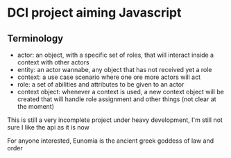 DCI project aiming Javascript
=============================

Terminology
------------
- actor: an object, with a specific set of roles, that will interact inside a context with other actors
- entity: an actor wannabe, any object that has not received yet a role
- context: a use case scenario where one ore more actors will act
- role: a set of abilities and attributes to be given to an actor
- context object: whenever a context is used, a new context object will be created that will handle role assignment and other things (not clear at the moment)

This is still a very incomplete project under heavy development, I'm still not sure I like the api as it is now

For anyone interested, Eunomia is the ancient greek goddess of law and order
